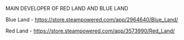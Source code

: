 MAIN DEVELOPER OF RED LAND AND BLUE LAND

Blue Land - https://store.steampowered.com/app/2964640/Blue_Land/

Red Land - https://store.steampowered.com/app/3573990/Red_Land/
